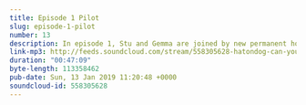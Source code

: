 ```yaml
---
title: Episode 1 Pilot
slug: episode-1-pilot
number: 13
description: In episode 1, Stu and Gemma are joined by new permanent host Siobhain Ma to parse the rich text that is the Netflix series YOU. We’re talking bangles, men who are a snack and whether the colour of caps indicates anything meaningful in this universe.<br /><br />Follow us on twitter at @stuartmcp @gemmaflynn and @siobhainma or email Gemma at gemlflynn@gmail.com to take her up on her exclusive plugs section offer.
link-mp3: http://feeds.soundcloud.com/stream/558305628-hatondog-can-you-just-say-ep1-pilot.mp3
duration: "00:47:09"
byte-length: 113358462
pub-date: Sun, 13 Jan 2019 11:20:48 +0000
soundcloud-id: 558305628
---
```

